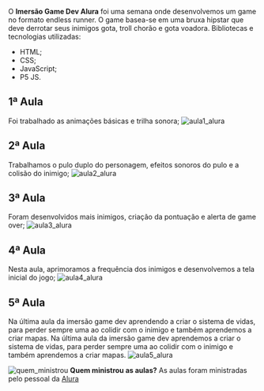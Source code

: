 O **Imersão Game Dev Alura** foi uma semana onde desenvolvemos um game no formato endless runner.
O game basea-se em uma bruxa hipstar que deve derrotar seus inimigos gota, troll chorão e gota voadora.
Bibliotecas e tecnologias utilizadas:
- HTML;
- CSS;
- JavaScript;
- P5 JS.
## **1ª Aula**
Foi trabalhado as animações básicas e trilha sonora;
![aula1_alura](https://user-images.githubusercontent.com/62728109/85400830-68872880-b52f-11ea-8da8-d49b3467f922.png)
## **2ª Aula**
Trabalhamos o pulo duplo do personagem, efeitos sonoros do pulo e a colisão do inimigo;
![aula2_alura](https://user-images.githubusercontent.com/62728109/85567423-377a2700-b607-11ea-9914-b1b35cda9167.png)
## **3ª Aula**
Foram desenvolvidos mais inimigos, criação da pontuação e alerta de game over;
![aula3_alura](https://user-images.githubusercontent.com/62728109/85567476-43fe7f80-b607-11ea-856b-608253df9406.png)
## **4ª Aula**
Nesta aula, aprimoramos a frequência dos inimigos e desenvolvemos a tela inicial do jogo;
![aula4_alura](https://user-images.githubusercontent.com/62728109/85734700-94dbaa00-b6d3-11ea-8f02-a23591c78f52.png)

## **5ª Aula**
Na última aula da imersão game dev aprendendo a criar o sistema de vidas, para perder sempre uma ao colidir com o inimigo e também aprendemos a criar mapas.
Na última aula da imersão game dev aprendemos a criar o sistema de vidas, para perder sempre uma ao colidir com o inimigo e também aprendemos a criar mapas.
![aula5_alura](https://user-images.githubusercontent.com/62728109/85862694-80151a00-b798-11ea-9335-321a9f8b0e47.png)

![quem_ministrou](https://user-images.githubusercontent.com/62728109/83679095-35e3b300-a5b5-11ea-940f-dc15b1e3e9bc.png)
 **Quem ministrou as aulas?**
As aulas foram ministradas pelo pessoal da [Alura](https://www.alura.com.br/)
